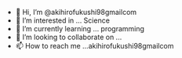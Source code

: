 - 👋 Hi, I’m @akihirofukushi98gmailcom
- 👀 I’m interested in ... Science
- 🌱 I’m currently learning ... programming
- 💞️ I’m looking to collaborate on ...
- 📫 How to reach me ...akihirofukushi98gmailcom

<!---
akihirofukushi98gmailcom/akihirofukushi98gmailcom is a ✨ special ✨ repository because its `README.md` (this file) appears on your GitHub profile.
You can click the Preview link to take a look at your changes.
--->
